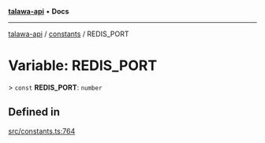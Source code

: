[**talawa-api**](../../README.md) • **Docs**

***

[talawa-api](../../modules.md) / [constants](../README.md) / REDIS\_PORT

# Variable: REDIS\_PORT

\> `const` **REDIS\_PORT**: `number`

## Defined in

[src/constants.ts:764](https://github.com/PalisadoesFoundation/talawa-api/blob/4a88fe62b20ebda9653c55ae8d39d6c6fac8831f/src/constants.ts#L764)
